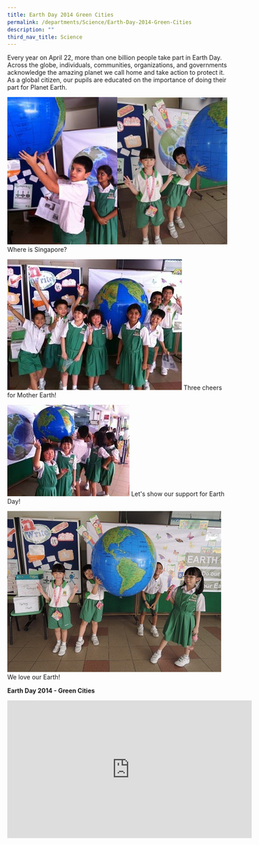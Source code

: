 ```yaml
---
title: Earth Day 2014 Green Cities
permalink: /departments/Science/Earth-Day-2014-Green-Cities
description: ""
third_nav_title: Science
---
```

Every year on April 22, more than one billion people take part in Earth Day. Across the globe, individuals, communities, organizations, and governments acknowledge the amazing planet we call home and take action to protect it. As a global citizen, our pupils are educated on the importance of doing their part for Planet Earth.

<img src="/images/earth1.jpg" 
     style="width:50%"><img src="/images/earth8.jpg" 
     style="width:50%">
		 Where is Singapore?
		 
![](/images/earth3.jpg)
Three cheers for Mother Earth!

![](/images/earth5.jpg)
Let's show our support for Earth Day!

![](/images/earth7.jpg)
We love our Earth!

**Earth Day 2014 -  Green Cities**

<iframe width="560" height="315" src="https://www.youtube.com/embed/D806hNr-mrk" title="YouTube video player" frameborder="0" allow="accelerometer; autoplay; clipboard-write; encrypted-media; gyroscope; picture-in-picture" allowfullscreen></iframe>